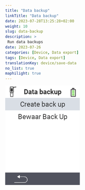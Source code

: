 ```yaml
---
title: "Data backup"
linkTitle: "Data backup"
date: 2023-07-28T13:25:28+02:00
weight: 10
slug: data-backup
description: >
 Run data backups
date: 2023-07-26
categories: [Device, Data export]
tags: [Device, Data export]
translationKey: device/save-data
no_list: true
maphilight: true
---
```

<img src="backup.png" alt="VitalControl Data management" title="Data management" usemap="#workmap" class="maphilight" />

<map name="workmap">
  <area shape="rect" coords="2,40,238,80" alt="Create backup" title="The instructions for creating a backup can be found here&#10;Mouse click: open documentation" href="/nl/docs/backup/backup/">

  <area shape="rect" coords="2,80,238,120" alt="Bewaar Back Up" title="The instructions for restore a backup can be found here&#10;Mouse click: open documentation" href="/nl/docs/backup/restore/">

  <area shape="rect" coords="2,282,120,319" alt="Back" title="Jump back one level&#10;Mouse click: open documentation" href="/nl/docs/device/data-management/">
</map>
